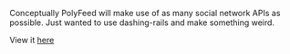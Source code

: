 Conceptually PolyFeed will make use of as many social network APIs as
possible. Just wanted to use dashing-rails and make something weird.

View it [here](https://polyfeed.herokuapp.com/dashing/dashboards)
